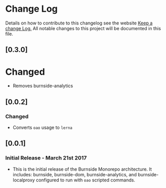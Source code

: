 # Change Log
Details on how to contribute to this changelog see the website
[Keep a change Log.](http://keepachangelog.com/) All notable changes to this project will be documented in this file.

## [0.3.0]
# Changed
- Removes burnside-analytics

## [0.0.2]
### Changed
- Converts `oao` usage to `lerna`

## [0.0.1]
### Initial Release - March 21st 2017
- This is the initial release of the Burnside Monorepo architecture. It includes: burnside, burnside-dom, burnside-analytics, and burnside-localproxy configured to run with `oao` scripted commands.
